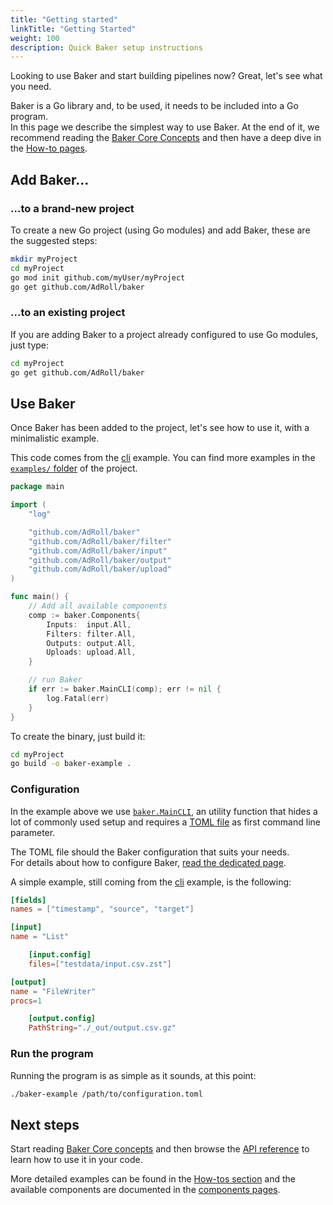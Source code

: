 ```yaml
---
title: "Getting started"
linkTitle: "Getting Started"
weight: 100
description: Quick Baker setup instructions
---
```


Looking to use Baker and start building pipelines now? Great, let's see what you need.

Baker is a Go library and, to be used, it needs to be included into a Go program.  
In this page we describe the simplest way to use Baker. At the end of it, we recommend reading the
[Baker Core Concepts](/docs/core-concepts/) and then have a deep dive in the
[How-to pages](/docs/how-tos/).

## Add Baker...

### ...to a brand-new project

To create a new Go project (using Go modules) and add Baker, these are the suggested steps:

```sh
mkdir myProject
cd myProject
go mod init github.com/myUser/myProject
go get github.com/AdRoll/baker
```

### ...to an existing project

If you are adding Baker to a project already configured to use Go modules, just type:

```sh
cd myProject
go get github.com/AdRoll/baker
```

## Use Baker

Once Baker has been added to the project, let's see how to use it, with a minimalistic example.

This code comes from the [cli](https://github.com/AdRoll/baker/tree/main/examples/cli)
example. You can find more examples in the
[`examples/` folder]((https://github.com/AdRoll/baker/tree/main/examples/cli)) of the project.

```go
package main

import (
    "log"

    "github.com/AdRoll/baker"
    "github.com/AdRoll/baker/filter"
    "github.com/AdRoll/baker/input"
    "github.com/AdRoll/baker/output"
    "github.com/AdRoll/baker/upload"
)

func main() {
    // Add all available components
    comp := baker.Components{
        Inputs:  input.All,
        Filters: filter.All,
        Outputs: output.All,
        Uploads: upload.All,
    }

    // run Baker
    if err := baker.MainCLI(comp); err != nil {
        log.Fatal(err)
    }
}
```

To create the binary, just build it:

```sh
cd myProject
go build -o baker-example .
```

### Configuration

In the example above we use [`baker.MainCLI`](https://pkg.go.dev/github.com/AdRoll/baker#MainCLI),
an utility function that hides a lot of commonly used setup and requires a
[TOML file](https://github.com/toml-lang/toml) as first command line parameter.

The TOML file should the Baker configuration that suits your needs.  
For details about how to configure Baker,
[read the dedicated page](http://localhost:1313/docs/how-tos/pipeline_configuration/).

A simple example, still coming from the [cli](https://github.com/AdRoll/baker/tree/main/examples/cli)
example, is the following:

```toml
[fields]
names = ["timestamp", "source", "target"]

[input]
name = "List"

	[input.config]
	files=["testdata/input.csv.zst"]

[output]
name = "FileWriter"
procs=1

	[output.config]
	PathString="./_out/output.csv.gz"
```

### Run the program

Running the program is as simple as it sounds, at this point:

```sh
./baker-example /path/to/configuration.toml
```

## Next steps

Start reading [Baker Core concepts](/docs/core-concepts/) and then browse the
[API reference](https://pkg.go.dev/github.com/AdRoll/baker) to learn how to use it in your code.

More detailed examples can be found in the [How-tos section](/docs/how-tos/) and the available
components are documented in the [components pages](/docs/components/).
